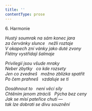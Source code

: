 ```yaml
---
title: ''
contentType: prose
---
```


6. Harmonie

_Hustý soumrak na sám konec jara  
za červánky slunce   nežli roztaje  
V okapech zní vánky jako duté zvony  
Flétny vystřídají šalmaje_

_Privilegií jsou všude mraky  
Neber zbytky   co kde rozsety  
Jen co zvedneš   možno zblízka spatřit  
Po čem prahneš   vzdaluje se ti_

_Dosáhnout to   není věcí síly  
Chtěním jenom ztrácíš   Pýcha bez ceny  
Jak se mísí pateřice chutí —  
tak lze dobrati se divu souznění_
